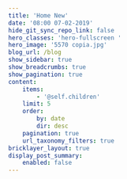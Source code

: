 ```yaml
---
title: 'Home New'
date: '08:00 07-02-2019'
hide_git_sync_repo_link: false
hero_classes: 'hero-fullscreen '
hero_image: '5570 copia.jpg'
blog_url: /blog
show_sidebar: true
show_breadcrumbs: true
show_pagination: true
content:
    items:
        - '@self.children'
    limit: 5
    order:
        by: date
        dir: desc
    pagination: true
    url_taxonomy_filters: true
bricklayer_layout: true
display_post_summary:
    enabled: false
---
```


